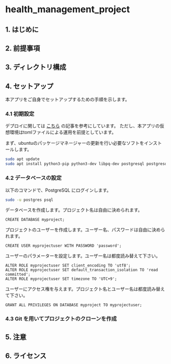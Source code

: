 # health_management_project

## 1. はじめに

## 2. 前提事項

## 3. ディレクトリ構成

## 4. セットアップ
本アプリをご自身でセットアップするための手順を示します。
### 4.1 初期設定
デプロイに関しては [こちら](https://www.digitalocean.com/community/tutorials/how-to-set-up-django-with-postgres-nginx-and-gunicorn-on-ubuntu-20-04) の記事を参考にしています。
ただし、本アプリの仮想環境はtomlファイルによる運用を前提としています。

まず、ubuntuのパッケージマネージャーの更新を行い必要なソフトをインストールします。
```bash
sudo apt update
sudo apt install python3-pip python3-dev libpq-dev postgresql postgresql-contrib nginx curl
```

### 4.2 データベースの設定
以下のコマンドで、PostgreSQL にログインします。
```bash
sudo -u postgres psql
```
データベースを作成します。プロジェクト名は自由に決められます。
```postgresql
CREATE DATABASE myproject;
```
プロジェクトのユーザーを作成します。ユーザー名、パスワードは自由に決められます。
```postgresql
CREATE USER myprojectuser WITH PASSWORD 'password';
```
ユーザーのパラメーターを設定します。ユーザー名は都度読み替えて下さい。
```postgresql
ALTER ROLE myprojectuser SET client_encoding TO 'utf8';
ALTER ROLE myprojectuser SET default_transaction_isolation TO 'read committed';
ALTER ROLE myprojectuser SET timezone TO 'UTC+9';
```
ユーザーにアクセス権を与えます。プロジェクト名とユーザー名は都度読み替えて下さい。
```postgresql
GRANT ALL PRIVILEGES ON DATABASE myproject TO myprojectuser;
```

### 4.3 Git を用いてプロジェクトのクローンを作成

## 5. 注意

## 6. ライセンス
